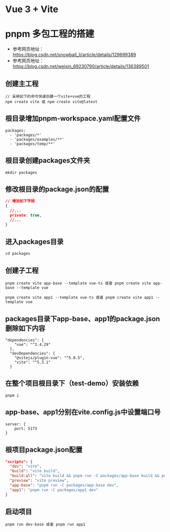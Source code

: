 # Vue 3 + Vite

# pnpm 多包工程的搭建

* 参考网页地址：https://blog.csdn.net/snowball_li/article/details/129699389
* 参考网页地址：https://blog.csdn.net/weixin_69230790/article/details/136389501

## 创建主工程
```
// 采用如下的命令快速创建一个vite+vue的工程
npm create vite 或 npm create vite@latest
```
## 根目录增加pnpm-workspace.yaml配置文件
```
packages:
  - 'packages/*'
  - 'packages/examples/**'
  - 'packages/temp/**'
```

## 根目录创建packages文件夹
```
mkdir packages
```
## 修改根目录的package.json的配置
```json
// 增加如下字段
{
  //...
  private: true,
  //...
}
```
## 进入packages目录
```
cd packages
```
## 创建子工程
```
pnpm create vite app-base --template vue-ts 或者 pnpm create vite app-base --template vue
```
```
pnpm create vite app1 --template vue-ts 或者 pnpm create vite app1 --template vue
```

## packages目录下app-base、app1的package.json删除如下内容
```
"dependencies": {
    "vue": "^3.4.29"
  },
  "devDependencies": {
    "@vitejs/plugin-vue": "^5.0.5",
    "vite": "^5.3.1"
  }
```

## 在整个项目根目录下（test-demo）安装依赖
```
pnpm i
```
## app-base、app1分别在vite.config.js中设置端口号
```
server: {
    port: 5173
}
```
## 根项目package.json配置
```json
"scripts": {
  "dev": "vite",
  "build": "vite build",
  "build:all": "vite build && pnpm run -C packages/app-base build && pnpm run -C packages/app1 build",
  "preview": "vite preview",
  "app-base": "pnpm run -C packages/app-base dev",
  "app1": "pnpm run -C packages/app1 dev"
}
```
## 启动项目
```
pnpm run dev-base 或者 pnpm run app1
```